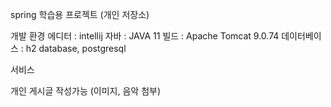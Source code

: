 spring 학습용 프로젝트 (개인 저장소)

개발 환경
에디터 : intellij 
자바 : JAVA 11
빌드 : Apache Tomcat 9.0.74
데이터베이스 : h2 database, postgresql

서비스

개인 게시글 작성가능 (이미지, 음악 첨부)
